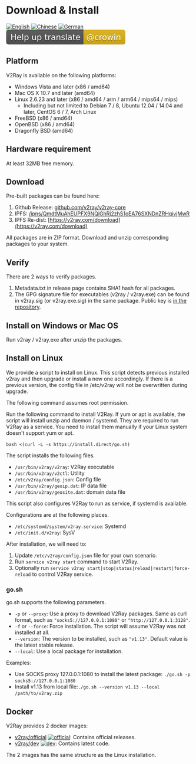 # Download & Install

[![English][1]][2] [![Chinese][3]][4] [![German][5]][6] [![Translate][7]][8]

[1]: ../resources/english.svg
[2]: https://www.v2ray.com/en/welcome/install.html
[3]: ../resources/chinese.svg
[4]: https://www.v2ray.com/chapter_00/install.html
[5]: ../resources/german.svg
[6]: https://www.v2ray.com/de/welcome/install.html
[7]: ../resources/lang.svg
[8]: https://crowdin.com/project/v2ray

## Platform

V2Ray is available on the following platforms:

* Windows Vista and later (x86 / amd64)
* Mac OS X 10.7 and later (amd64)
* Linux 2.6.23 and later (x86 / amd64 / arm / arm64 / mips64 / mips)
  * Including but not limited to Debian 7 / 8, Ubuntu 12.04 / 14.04 and later, CentOS 6 / 7, Arch Linux
* FreeBSD (x86 / amd64)
* OpenBSD (x86 / amd64)
* Dragonfly BSD (amd64)

## Hardware requirement

At least 32MB free memory.

## Download

Pre-built packages can be found here:

1. Github Release: [github.com/v2ray/v2ray-core](https://github.com/v2ray/v2ray-core/releases)
1. IPFS: [/ipns/QmdtMuAhEUPFX9NQiGhRj2zhS1oEA76SXNDnZRHqivjMwR](https://ipfs.io/ipns/QmdtMuAhEUPFX9NQiGhRj2zhS1oEA76SXNDnZRHqivjMwR)
1. IPFS Re-dist: [https://v2ray.com/download](https://v2ray.com/download)

All packages are in ZIP format. Download and unzip corresponding packages to your system.

## Verify

There are 2 ways to verify packages.

1. Metadata.txt in release page contains SHA1 hash for all packages.
1. The GPG signature file for executables (v2ray / v2ray.exe) can be found in v2ray.sig (or v2ray.exe.sig) in the same package. Public key is [in the repository](https://raw.githubusercontent.com/v2ray/v2ray-core/master/release/verify/official_release.asc).

## Install on Windows or Mac OS

Run v2ray / v2ray.exe after unzip the packages.

## Install on Linux

We provide a script to install on Linux. This script detects previous installed v2ray and then upgrade or install a new one accordingly. If there is a previous version, the config file in /etc/v2ray will not be overwritten during upgrade.

The following command assumes root permission.

Run the following command to install V2Ray. If yum or apt is available, the script will install unzip and daemon / systemd. They are required to run V2Ray as a service. You need to install them manually if your Linux system doesn't support yum or apt.

```shell
bash <(curl -L -s https://install.direct/go.sh)
```

The script installs the following files.

* `/usr/bin/v2ray/v2ray`: V2Ray executable
* `/usr/bin/v2ray/v2ctl`: Utility
* `/etc/v2ray/config.json`: Config file
* `/usr/bin/v2ray/geoip.dat`: IP data file
* `/usr/bin/v2ray/geosite.dat`: domain data file

This script also configures V2Ray to run as service, if systemd is available.

Configurations are at the following places.

* `/etc/systemd/system/v2ray.service`: Systemd
* `/etc/init.d/v2ray`: SysV

After installation, we will need to:

1. Update `/etc/v2ray/config.json` file for your own scenario.
1. Run `service v2ray start` command to start V2Ray.
1. Optionally run `service v2ray start|stop|status|reload|restart|force-reload` to control V2Ray service.

### go.sh

go.sh supports the following parameters.

* `-p` or `--proxy`: Use a proxy to download V2Ray packages. Same as curl format, such as `"socks5://127.0.0.1:1080"` or `"http://127.0.0.1:3128"`.
* `-f` or `--force`: Force installation. The script will assume V2Ray was not installed at all.
* `--version`: The version to be installed, such as `"v1.13"`. Default value is the latest stable release.
* `--local`: Use a local package for installation.

Examples:

* Use SOCKS proxy 127.0.0.1:1080 to install the latest package: ```./go.sh -p socks5://127.0.0.1:1080```
* Install v1.13 from local file:```./go.sh --version v1.13 --local /path/to/v2ray.zip```

## Docker

V2Ray provides 2 docker images:

* [v2ray/official](https://hub.docker.com/r/v2ray/official/) [![official](https://images.microbadger.com/badges/image/v2ray/official.svg)](https://microbadger.com/images/v2ray/official): Contains official releases.
* [v2ray/dev](https://hub.docker.com/r/v2ray/dev/) [![dev](https://images.microbadger.com/badges/image/v2ray/dev.svg)](https://microbadger.com/images/v2ray/dev): Contains latest code.

The 2 images has the same structure as the Linux installation.
